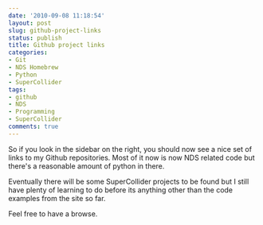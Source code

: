 ```yaml
---
date: '2010-09-08 11:18:54'
layout: post
slug: github-project-links
status: publish
title: Github project links
categories:
- Git
- NDS Homebrew
- Python
- SuperCollider
tags:
- github
- NDS
- Programming
- SuperCollider
comments: true
---
```


So if you look in the sidebar on the right, you should now see a nice set of links to my Github repositories. Most of it now is now NDS related code but there's a reasonable amount of python in there.

Eventually there will be some SuperCollider projects to be found but I still have plenty of learning to do before its anything other than the code examples from the site so far.

Feel free to have a browse.

